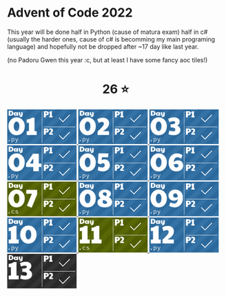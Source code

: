 # Advent of Code 2022

This year will be done half in Python (cause of matura exam) half in c# (usually the harder ones, cause of c# is becomming my main programing language) and hopefully not be dropped after ~17 day like last year. 

(no Padoru Gwen this year :c, but at least I have some fancy aoc tiles!)
<!-- AOC TILES BEGIN -->
<h1 align="center">
  26 ⭐
</h1>
<a href="Day 01/Main.py">
  <img src="Media/2022/01.png" width="161px">
</a>
<a href="Day 02/Main.py">
  <img src="Media/2022/02.png" width="161px">
</a>
<a href="Day 03/Main.py">
  <img src="Media/2022/03.png" width="161px">
</a>
<a href="Day 04/Main.py">
  <img src="Media/2022/04.png" width="161px">
</a>
<a href="Day 05/main.py">
  <img src="Media/2022/05.png" width="161px">
</a>
<a href="Day 06/main.py">
  <img src="Media/2022/06.png" width="161px">
</a>
<a href="Day 07/Program.cs">
  <img src="Media/2022/07.png" width="161px">
</a>
<a href="Day 08/main.py">
  <img src="Media/2022/08.png" width="161px">
</a>
<a href="Day 09/Main.py">
  <img src="Media/2022/09.png" width="161px">
</a>
<a href="Day 10/Main.py">
  <img src="Media/2022/10.png" width="161px">
</a>
<a href="Day 11/Program.cs">
  <img src="Media/2022/11.png" width="161px">
</a>
<a href="Day 12/main.py">
  <img src="Media/2022/12.png" width="161px">
</a>
<a href="None">
  <img src="Media/2022/13.png" width="161px">
</a>
<!-- AOC TILES END -->